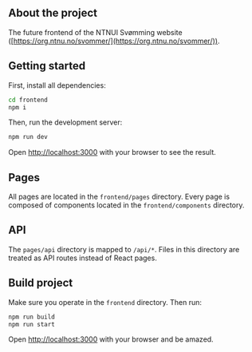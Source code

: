 ## About the project

The future frontend of the NTNUI Svømming website ([https://org.ntnu.no/svommer/](https://org.ntnu.no/svommer/)).

## Getting started

First, install all dependencies:

```bash
cd frontend
npm i
```

Then, run the development server:

```bash
npm run dev
```

Open [http://localhost:3000](http://localhost:3000) with your browser to see the result.

## Pages

All pages are located in the `frontend/pages` directory. Every page is composed of components located in the `frontend/components` directory.

## API

The `pages/api` directory is mapped to `/api/*`. Files in this directory are treated as API routes instead of React pages.

## Build project

Make sure you operate in the `frontend` directory. Then run:

```bash
npm run build
npm run start
```

Open [http://localhost:3000](http://localhost:3000) with your browser and be amazed.
